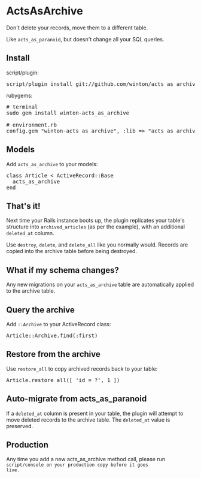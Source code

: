 ActsAsArchive
=============

Don't delete your records, move them to a different table.

Like <code>acts\_as\_paranoid</code>, but doesn't change all your SQL queries.

Install
-------

script/plugin:

<pre>
script/plugin install git://github.com/winton/acts_as_archive.git
</pre>

rubygems:

<pre>
# terminal
sudo gem install winton-acts_as_archive

# environment.rb
config.gem "winton-acts_as_archive", :lib => "acts_as_archive", :source => "http://gems.github.com"
</pre>

Models
------

Add <code>acts\_as\_archive</code> to your models:

<pre>
class Article < ActiveRecord::Base
  acts_as_archive
end
</pre>

That's it!
----------

Next time your Rails instance boots up, the plugin replicates your table's structure into
<code>archived\_articles</code> (as per the example), with an additional <code>deleted\_at</code> column.

Use <code>destroy</code>, <code>delete</code>, and <code>delete_all</code> like you normally would.
Records are copied into the archive table before being destroyed.

What if my schema changes?
--------------------------

Any new migrations on your <code>acts\_as\_archive</code> table are automatically applied to the archive table.

Query the archive
-----------------

Add <code>::Archive</code> to your ActiveRecord class:

<pre>
Article::Archive.find(:first)
</pre>

Restore from the archive
------------------------

Use <code>restore\_all</code> to copy archived records back to your table:

<pre>
Article.restore_all([ 'id = ?', 1 ])
</pre>

Auto-migrate from acts\_as\_paranoid
------------------------------------

If a <code>deleted\_at</code> column is present in your table, the plugin will attempt to move deleted
records to the archive table. The <code>deleted\_at</code> value is preserved.

Production
----------

Any time you add a new acts\_as\_archive method call, please run <code>script/console</script> on your production copy before it goes live.